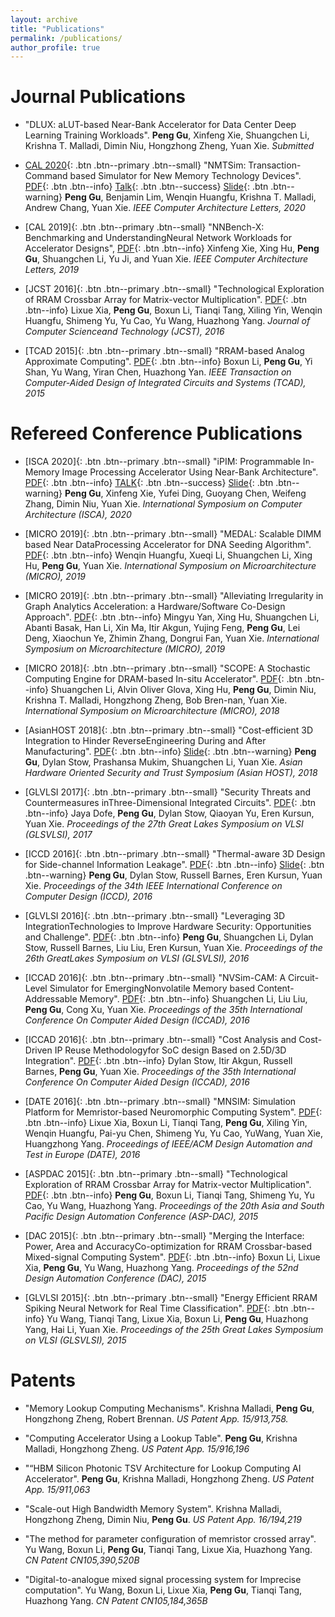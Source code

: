 ```yaml
---
layout: archive
title: "Publications"
permalink: /publications/
author_profile: true
---
```


Journal Publications
======
* "DLUX: aLUT-based Near-Bank Accelerator for Data Center Deep Learning Training Workloads". 
**Peng Gu**, Xinfeng  Xie, Shuangchen Li, Krishna T. Malladi, Dimin Niu, Hongzhong Zheng, Yuan Xie.
*Submitted*

* [CAL 2020](){: .btn .btn--primary .btn--small}
"NMTSim:  Transaction-Command based Simulator for New Memory Technology Devices". 
[PDF](http://miglopst.github.io/files/gu_cal2020.pdf){: .btn .btn--info}
[Talk](https://www.youtube.com/watch?v=cX8ec69EqpE){: .btn .btn--success}
[Slide](http://miglopst.github.io/files/gu_cal2020_slide.pdf){: .btn .btn--warning}
**Peng Gu**, Benjamin Lim, Wenqin Huangfu, Krishna T. Malladi, Andrew Chang, Yuan Xie.
*IEEE Computer Architecture Letters, 2020*

* [CAL 2019]{: .btn .btn--primary .btn--small}
"NNBench-X: Benchmarking and UnderstandingNeural Network Workloads for Accelerator Designs", 
[PDF](http://miglopst.github.io/files/xie_cal2019.pdf){: .btn .btn--info}
Xinfeng Xie, Xing Hu, **Peng Gu**, Shuangchen Li, Yu Ji, and Yuan Xie.
*IEEE Computer Architecture Letters, 2019*

* [JCST 2016]{: .btn .btn--primary .btn--small}
"Technological Exploration of RRAM Crossbar Array for Matrix-vector Multiplication". 
[PDF](http://miglopst.github.io/files/xia_jcst2016.pdf){: .btn .btn--info}
Lixue Xia, **Peng Gu**, Boxun Li, Tianqi Tang, Xiling Yin, Wenqin Huangfu, Shimeng Yu, Yu Cao, Yu Wang, Huazhong Yang.
*Journal of Computer Scienceand Technology (JCST), 2016*

* [TCAD 2015]{: .btn .btn--primary .btn--small}
"RRAM-based Analog Approximate Computing". 
[PDF](http://miglopst.github.io/files/li_tcad2015.pdf){: .btn .btn--info}
Boxun Li, **Peng Gu**, Yi Shan, Yu Wang, Yiran Chen, Huazhong Yan.
*IEEE Transaction on Computer-Aided Design of Integrated Circuits and Systems (TCAD), 2015*


Refereed Conference Publications
======
* [ISCA 2020]{: .btn .btn--primary .btn--small}
"iPIM: Programmable In-Memory Image Processing Accelerator Using Near-Bank Architecture". 
[PDF](http://miglopst.github.io/files/gu_isca2020.pdf){: .btn .btn--info}
[TALK](https://www.youtube.com/watch?v=8YPCU3FHmOs&t=1s){: .btn .btn--success}
[Slide](http://miglopst.github.io/files/gu_isca2020_slide.pdf){: .btn .btn--warning}
**Peng Gu**, Xinfeng Xie, Yufei Ding, Guoyang Chen, Weifeng Zhang, Dimin Niu, Yuan Xie.
*International  Symposium  on  Computer  Architecture (ISCA), 2020*

* [MICRO 2019]{: .btn .btn--primary .btn--small}
"MEDAL: Scalable DIMM based Near DataProcessing Accelerator for DNA Seeding Algorithm". 
[PDF](http://miglopst.github.io/files/huangfu_micro2019.pdf){: .btn .btn--info}
Wenqin Huangfu, Xueqi Li, Shuangchen Li, Xing Hu, **Peng Gu**, Yuan Xie.
*International Symposium on Microarchitecture (MICRO), 2019*

* [MICRO 2019]{: .btn .btn--primary .btn--small}
"Alleviating  Irregularity  in  Graph  Analytics  Acceleration:  a Hardware/Software Co-Design Approach". 
[PDF](http://miglopst.github.io/files/yan_micro2019.pdf){: .btn .btn--info}
Mingyu Yan, Xing Hu, Shuangchen Li, Abanti Basak, Han Li, Xin Ma, Itir Akgun, Yujing Feng, **Peng  Gu**, Lei Deng, Xiaochun Ye, Zhimin Zhang, Dongrui Fan, Yuan  Xie.
*International Symposium on Microarchitecture (MICRO), 2019*

* [MICRO 2018]{: .btn .btn--primary .btn--small}
"SCOPE: A Stochastic Computing Engine for DRAM-based In-situ Accelerator". 
[PDF](http://miglopst.github.io/files/li_micro2018.pdf){: .btn .btn--info}
Shuangchen Li, Alvin Oliver Glova, Xing Hu, **Peng Gu**, Dimin Niu, Krishna T. Malladi, Hongzhong Zheng, Bob Bren-nan, Yuan Xie.
*International Symposium on Microarchitecture (MICRO), 2018*

* [AsianHOST 2018]{: .btn .btn--primary .btn--small}
"Cost-efficient 3D Integration to Hinder ReverseEngineering During and After Manufacturing". 
[PDF](http://miglopst.github.io/files/gu_asianhost2018.pdf){: .btn .btn--info}
[Slide](http://miglopst.github.io/files/gu_asianhost2018_slide.pdf){: .btn .btn--warning}
**Peng Gu**, Dylan Stow, Prashansa Mukim, Shuangchen Li, Yuan Xie.
*Asian Hardware Oriented Security and Trust Symposium (Asian HOST), 2018*

* [GLVLSI 2017]{: .btn .btn--primary .btn--small}
"Security Threats and Countermeasures inThree-Dimensional Integrated Circuits". 
[PDF](http://miglopst.github.io/files/dofe_glvlsi2017.pdf){: .btn .btn--info}
Jaya Dofe, **Peng Gu**, Dylan Stow, Qiaoyan Yu, Eren Kursun, Yuan Xie. 
*Proceedings of the 27th Great Lakes Symposium on VLSI (GLSVLSI), 2017*

* [ICCD 2016]{: .btn .btn--primary .btn--small}
"Thermal-aware 3D Design for Side-channel Information Leakage". 
[PDF](http://miglopst.github.io/files/gu_iccd2016.pdf){: .btn .btn--info}
[Slide](http://miglopst.github.io/files/gu_iccd2016_slide.pdf){: .btn .btn--warning}
**Peng Gu**, Dylan Stow, Russell Barnes, Eren Kursun, Yuan Xie. 
*Proceedings of the 34th IEEE International Conference on Computer Design (ICCD), 2016*

* [GLVLSI 2016]{: .btn .btn--primary .btn--small}
"Leveraging 3D IntegrationTechnologies to Improve Hardware Security:  Opportunities and Challenge". 
[PDF](http://miglopst.github.io/files/gu_glvlsi2016.pdf){: .btn .btn--info}
**Peng Gu**, Shuangchen Li, Dylan Stow, Russell Barnes, Liu Liu, Eren Kursun, Yuan Xie.
*Proceedings  of  the  26th  GreatLakes Symposium on VLSI (GLSVLSI), 2016*

* [ICCAD 2016]{: .btn .btn--primary .btn--small}
"NVSim-CAM:  A  Circuit-Level  Simulator  for  EmergingNonvolatile  Memory  based  Content-Addressable  Memory". 
[PDF](http://miglopst.github.io/files/li_iccad2016.pdf){: .btn .btn--info}
Shuangchen Li,  Liu  Liu, **Peng  Gu**,  Cong  Xu,  Yuan  Xie.
*Proceedings of the 35th International Conference On Computer Aided Design (ICCAD), 2016*

* [ICCAD 2016]{: .btn .btn--primary .btn--small}
"Cost Analysis and Cost-Driven IP Reuse Methodologyfor SoC design Based on 2.5D/3D Integration". 
[PDF](http://miglopst.github.io/files/stow_iccad2016.pdf){: .btn .btn--info}
Dylan Stow, Itir Akgun, Russell Barnes, **Peng Gu**, Yuan Xie.
*Proceedings of the 35th International Conference On Computer Aided Design (ICCAD), 2016*

* [DATE 2016]{: .btn .btn--primary .btn--small}
"MNSIM: Simulation Platform for Memristor-based Neuromorphic Computing System". 
[PDF](http://miglopst.github.io/files/xia_date2016.pdf){: .btn .btn--info}
Lixue Xia, Boxun Li, Tianqi Tang, **Peng Gu**, Xiling Yin, Wenqin Huangfu, Pai-yu Chen, Shimeng Yu, Yu Cao, YuWang, Yuan Xie, Huangzhong Yang.
*Proceedings of IEEE/ACM Design Automation and Test in Europe (DATE), 2016*

* [ASPDAC 2015]{: .btn .btn--primary .btn--small}
"Technological Exploration of RRAM Crossbar Array for Matrix-vector Multiplication". 
[PDF](http://miglopst.github.io/files/gu_aspdac2015.pdf){: .btn .btn--info}
**Peng Gu**, Boxun Li, Tianqi Tang, Shimeng Yu, Yu Cao, Yu Wang, Huazhong Yang.
*Proceedings of the 20th Asia and South Pacific Design Automation Conference (ASP-DAC), 2015*

* [DAC 2015]{: .btn .btn--primary .btn--small}
"Merging  the  Interface:  Power,  Area  and  AccuracyCo-optimization for RRAM Crossbar-based Mixed-signal Computing System". 
[PDF](http://miglopst.github.io/files/li_dac2015.pdf){: .btn .btn--info}
Boxun Li, Lixue Xia, **Peng Gu**, Yu Wang, Huazhong Yang.
*Proceedings  of  the  52nd  Design  Automation Conference (DAC), 2015*

* [GLVLSI 2015]{: .btn .btn--primary .btn--small}
"Energy Efficient RRAM Spiking Neural Network for Real Time Classification". 
[PDF](http://miglopst.github.io/files/wang_glvlsi2015.pdf){: .btn .btn--info}
Yu Wang, Tianqi Tang, Lixue Xia, Boxun Li, **Peng Gu**, Huazhong Yang, Hai Li, Yuan Xie.
*Proceedings of the 25th Great Lakes Symposium on VLSI (GLSVLSI), 2015*

Patents
======

* "Memory Lookup Computing Mechanisms". 
Krishna Malladi, **Peng Gu**, Hongzhong Zheng, Robert Brennan.
*US Patent App. 15/913,758.*

* "Computing  Accelerator  Using  a  Lookup  Table". 
**Peng  Gu**,  Krishna  Malladi,  Hongzhong  Zheng.
*US Patent App. 15/916,196*

* "“HBM Silicon Photonic TSV Architecture for Lookup Computing AI Accelerator". 
**Peng Gu**, Krishna Malladi, Hongzhong Zheng.
*US Patent App. 15/911,063*

* "Scale-out High Bandwidth Memory System". 
Krishna Malladi, Hongzhong Zheng, Dimin Niu, **Peng Gu**.
*US Patent App. 16/194,219*

* "The method for parameter configuration of memristor crossed array". 
Yu Wang, Boxun Li, **Peng Gu**, Tianqi Tang, Lixue Xia, Huazhong Yang.
*CN Patent CN105,390,520B*

* "Digital-to-analogue mixed signal processing system for Imprecise computation". 
Yu Wang, Boxun Li, Lixue Xia, **Peng Gu**, Tianqi Tang, Huazhong Yang.
*CN Patent CN105,184,365B*
